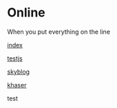 # Online

When you put everything on the line</p>

[index](https://srenan.github.io/online/index.html)

[testjs](https://srenan.github.io/online/testjs.html)

[skyblog](https://srenan.github.io/online/skyblog.html)

[khaser](https://srenan.github.io/online/khaserSauce.html)
<p> test </p>

